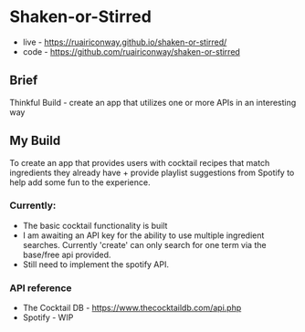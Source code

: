 # Shaken-or-Stirred

- live - https://ruairiconway.github.io/shaken-or-stirred/
- code - https://github.com/ruairiconway/shaken-or-stirred

## Brief
Thinkful Build - create an app that utilizes one or more APIs in an interesting way

## My Build
To create an app that provides users with cocktail recipes that match ingredients they already have + provide playlist suggestions from Spotify to help add some fun to the experience.

### Currently:
- The basic cocktail functionality is built
- I am awaiting an API key for the ability to use multiple ingredient searches. Currently 'create' can only search for one term via the base/free api provided.
- Still need to implement the spotify API.

### API reference
- The Cocktail DB - https://www.thecocktaildb.com/api.php
- Spotify - WIP